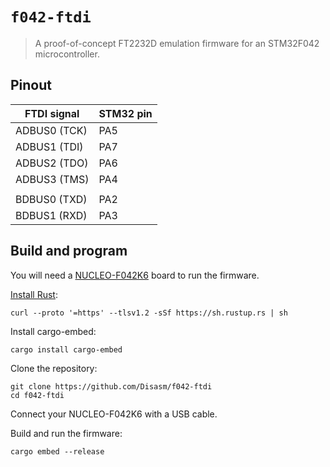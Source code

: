 # `f042-ftdi`

> A proof-of-concept FT2232D emulation firmware for an STM32F042 microcontroller.

## Pinout

| FTDI signal  | STM32 pin |
|--------------|-----------|
| ADBUS0 (TCK) | PA5       |
| ADBUS1 (TDI) | PA7       |
| ADBUS2 (TDO) | PA6       |
| ADBUS3 (TMS) | PA4       |
|              |           |
| BDBUS0 (TXD) | PA2       |
| BDBUS1 (RXD) | PA3       |

## Build and program

You will need a [NUCLEO-F042K6] board to run the firmware.

[Install Rust](https://www.rust-lang.org/tools/install):

    curl --proto '=https' --tlsv1.2 -sSf https://sh.rustup.rs | sh

Install cargo-embed:

    cargo install cargo-embed

Clone the repository:

    git clone https://github.com/Disasm/f042-ftdi
    cd f042-ftdi

Connect your NUCLEO-F042K6 with a USB cable.

Build and run the firmware:

    cargo embed --release

[NUCLEO-F042K6]: https://www.st.com/en/evaluation-tools/nucleo-f042k6.html
[Install Rust]: https://www.rust-lang.org/tools/install
